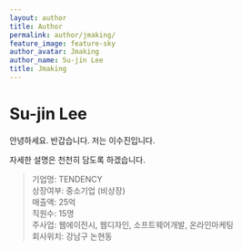 ```yaml
---
layout: author
title: Author
permalink: author/jmaking/
feature_image: feature-sky
author_avatar: Jmaking
author_name: Su-jin Lee
title: Jmaking
---
```


# Su-jin Lee

안녕하세요. 반갑습니다.
저는 이수진입니다. 

자세한 설명은 천천히 담도록 하겠습니다.

> 기업명: TENDENCY  
> 상장여부: 중소기업 (비상장)  
> 매출액: 25억  
> 직원수: 15명  
> 주사업: 웹에이전시, 웹디자인, 소프트웨어개발, 온라인마케팅  
> 회사위치: 강남구 논현동